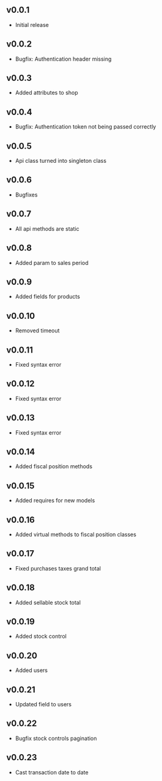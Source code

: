 ## v0.0.1

* Initial release

## v0.0.2

* Bugfix: Authentication header missing

## v0.0.3

* Added attributes to shop

## v0.0.4

* Bugfix: Authentication token not being passed correctly

## v0.0.5

* Api class turned into singleton class

## v0.0.6

* Bugfixes

## v0.0.7

* All api methods are static

## v0.0.8

* Added param to sales period

## v0.0.9

* Added fields for products

## v0.0.10

* Removed timeout

## v0.0.11

* Fixed syntax error

## v0.0.12

* Fixed syntax error

## v0.0.13

* Fixed syntax error

## v0.0.14

* Added fiscal position methods

## v0.0.15

* Added requires for new models

## v0.0.16

* Added virtual methods to fiscal position classes

## v0.0.17

* Fixed purchases taxes grand total

## v0.0.18

* Added sellable stock total

## v0.0.19

* Added stock control

## v0.0.20

* Added users

## v0.0.21

* Updated field to users

## v0.0.22

* Bugfix stock controls pagination

## v0.0.23

* Cast transaction date to date
